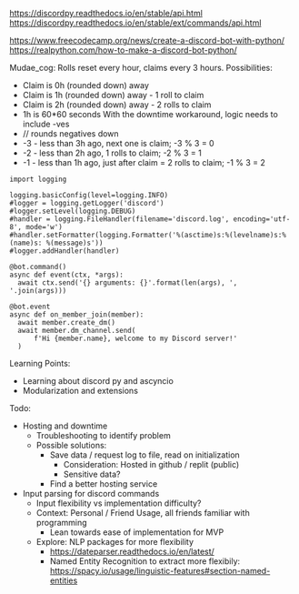 https://discordpy.readthedocs.io/en/stable/api.html
https://discordpy.readthedocs.io/en/stable/ext/commands/api.html

https://www.freecodecamp.org/news/create-a-discord-bot-with-python/
https://realpython.com/how-to-make-a-discord-bot-python/


Mudae_cog:
Rolls reset every hour, claims every 3 hours. Possibilities:
* Claim is 0h (rounded down) away
* Claim is 1h (rounded down) away - 1 roll to claim
* Claim is 2h (rounded down) away - 2 rolls to claim
* 1h is 60*60 seconds
With the downtime workaround, logic needs to include -ves
* // rounds negatives down
* -3 - less than 3h ago, next one is claim; -3 % 3 = 0
* -2 - less than 2h ago, 1 rolls to claim;  -2 % 3 = 1
* -1 - less than 1h ago, just after claim = 2 rolls to claim; -1 % 3 = 2

``` Logger code block
import logging

logging.basicConfig(level=logging.INFO)
#logger = logging.getLogger('discord')
#logger.setLevel(logging.DEBUG)
#handler = logging.FileHandler(filename='discord.log', encoding='utf-8', mode='w')
#handler.setFormatter(logging.Formatter('%(asctime)s:%(levelname)s:%(name)s: %(message)s'))
#logger.addHandler(handler)
```

``` Command syntax
@bot.command()
async def event(ctx, *args):
  await ctx.send('{} arguments: {}'.format(len(args), ', '.join(args)))
```

``` On member join syntax
@bot.event
async def on_member_join(member):
  await member.create_dm()
  await member.dm_channel.send(
      f'Hi {member.name}, welcome to my Discord server!'
  )
```

Learning Points:
* Learning about discord py and ascyncio
* Modularization and extensions

Todo:
* Hosting and downtime
  * Troubleshooting to identify problem
  * Possible solutions:
    * Save data / request log to file, read on initialization
      * Consideration: Hosted in github / replit (public)
      * Sensitive data?
    * Find a better hosting service
* Input parsing for discord commands
  * Input flexibility vs implementation difficulty?
  * Context: Personal / Friend Usage, all friends familiar with programming
    * Lean towards ease of implementation for MVP
  * Explore: NLP packages for more flexibility
    * https://dateparser.readthedocs.io/en/latest/
    * Named Entity Recognition to extract more flexibily: https://spacy.io/usage/linguistic-features#section-named-entities